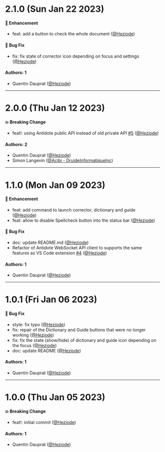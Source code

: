 # 2.1.0 (Sun Jan 22 2023)

#### 🚀 Enhancement

- feat: add a button to check the whole document ([@Heziode](https://github.com/Heziode))

#### 🐛 Bug Fix

- fix: fix state of corrector icon depending on focus and settings ([@Heziode](https://github.com/Heziode))

#### Authors: 1

- Quentin Dauprat ([@Heziode](https://github.com/Heziode))

---

# 2.0.0 (Thu Jan 12 2023)

#### 💥 Breaking Change

- feat!: using Antidote public API instead of old private API [#5](https://github.com/Heziode/obsidian-antidote/pull/5) ([@Heziode](https://github.com/Heziode))

#### Authors: 2

- Quentin Dauprat ([@Heziode](https://github.com/Heziode))
- Simon Langevin ([@Acibi - DruideInformatiqueInc](https://github.com/Acibi))

---

# 1.1.0 (Mon Jan 09 2023)

#### 🚀 Enhancement

- feat: add command to launch corrector, dictionary and guide ([@Heziode](https://github.com/Heziode))
- feat: allow to disable Spellcheck button into the status bar ([@Heziode](https://github.com/Heziode))

#### 🐛 Bug Fix

- doc: update README.md ([@Heziode](https://github.com/Heziode))
- Refactor of Antidote WebSocket API client to supports the same features as VS Code extension [#4](https://github.com/Heziode/obsidian-antidote/pull/4) ([@Heziode](https://github.com/Heziode))

#### Authors: 1

- Quentin Dauprat ([@Heziode](https://github.com/Heziode))

---

# 1.0.1 (Fri Jan 06 2023)

#### 🐛 Bug Fix

- style: fix typo ([@Heziode](https://github.com/Heziode))
- fix: repair of the Dictionary and Guide buttons that were no longer working ([@Heziode](https://github.com/Heziode))
- fix: fix the state (show/hide) of dictionary and guide icon depending on the focus ([@Heziode](https://github.com/Heziode))
- doc: update README ([@Heziode](https://github.com/Heziode))

#### Authors: 1

- Quentin Dauprat ([@Heziode](https://github.com/Heziode))

---

# 1.0.0 (Thu Jan 05 2023)

#### 💥 Breaking Change

- feat!: initial commit ([@Heziode](https://github.com/Heziode))

#### Authors: 1

- Quentin Dauprat ([@Heziode](https://github.com/Heziode))
